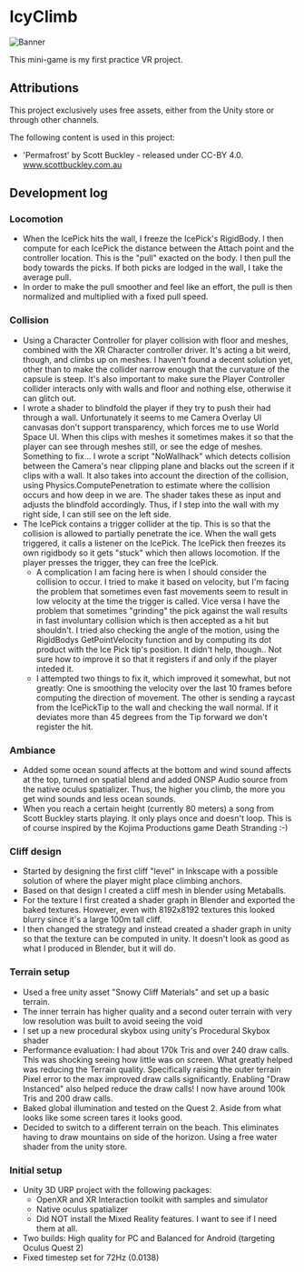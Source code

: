 # IcyClimb

![Banner](Assets/Logos/heroBanner.png)

This mini-game is my first practice VR project.

## Attributions

This project exclusively uses free assets, either from the Unity store or through other channels.

The following content is used in this project:

* 'Permafrost' by Scott Buckley - released under CC-BY 4.0. www.scottbuckley.com.au

## Development log

### Locomotion

* When the IcePick hits the wall, I freeze the IcePick's RigidBody. I then compute for each IcePick the distance between the Attach point and the controller location. This is the "pull" exacted on the body. I then pull the body towards the picks. If both picks are lodged in the wall, I take the average pull.
* In order to make the pull smoother and feel like an effort, the pull is then normalized and multiplied with a fixed pull speed.

### Collision
* Using a Character Controller for player collision with floor and meshes, combined with the XR Character controller driver.
It's acting a bit weird, though, and climbs up on meshes. I haven't found a decent solution yet, other than to make the collider narrow enough that the curvature of the capsule is steep.
It's also important to make sure the Player Controller collider interacts only with walls and floor and nothing else, otherwise it can glitch out.
* I wrote a shader to blindfold the player if they try to push their had through a wall. Unfortunately it seems to me Camera Overlay UI canvasas don't support transparency, which forces me to use World Space UI. 
When this clips with meshes it sometimes makes it so that the player can see through meshes still, or see the edge of meshes. Something to fix...
I wrote a script "NoWallhack" which detects collision between the Camera's near clipping plane and blacks out the screen if it clips with a wall. 
It also takes into account the direction of the collision, using Physics.ComputePenetration to estimate where the collision occurs and how deep in we are.
The shader takes these as input and adjusts the blindfold accordingly. Thus, if I step into the wall with my right side, I can still see on the left side.
* The IcePick contains a trigger collider at the tip. This is so that the collision is allowed to partially penetrate the ice. When the wall gets triggered, it calls a listener on the IcePick.
The IcePick then freezes its own rigidbody so it gets "stuck" which then allows locomotion. If the player presses the trigger, they can free the IcePick.
  * A complication I am facing here is when I should consider the collision to occur. I tried to make it based on velocity, but I'm facing the problem that sometimes even fast movements seem to result in low velocity at the time the trigger is called. 
    Vice versa I have the problem that sometimes "grinding" the pick against the wall results in fast involuntary collision which is then accepted as a hit but shouldn't. 
	I tried also checking the angle of the motion, using the RigidBodys GetPointVelocity function and by computing its dot product with the Ice Pick tip's position. It didn't help, though.. Not sure how to improve it so that it registers if and only if the player inteded it.
  * I attempted two things to fix it, which improved it somewhat, but not greatly: 
    One is smoothing the velocity over the last 10 frames before computing the direction of movement. 
	The other is sending a raycast from the IcePickTip to the wall and checking the wall normal. If it deviates more than 45 degrees from the Tip forward we don't register the hit. 

### Ambiance
* Added some ocean sound affects at the bottom and wind sound affects at the top, turned on spatial blend and added ONSP Audio source from the native oculus spatializer. 
Thus, the higher you climb, the more you get wind sounds and less ocean sounds.
* When you reach a certain height (currently 80 meters) a song from Scott Buckley starts playing. It only plays once and doesn't loop. This is of course inspired by the Kojima Productions game Death Stranding :-)

### Cliff design

* Started by designing the first cliff "level" in Inkscape with a possible solution of where the player might place climbing anchors.
* Based on that design I created a cliff mesh in blender using Metaballs. 
* For the texture I first created a shader graph in Blender and exported the baked textures. However, even with 8192x8192 textures this looked blurry since it's a large 100m tall cliff.
* I then changed the strategy and instead created a shader graph in unity so that the texture can be computed in unity. It doesn't look as good as what I produced in Blender, but it will do.

### Terrain setup

* Used a free unity asset "Snowy Cliff Materials" and set up a basic terrain.
* The inner terrain has higher quality and a second outer terrain with very low resolution was built to avoid seeing the void
* I set up a new procedural skybox using unity's Procedural Skybox shader
* Performance evaluation: I had about 170k Tris and over 240 draw calls. This was shocking seeing how little was on screen. 
What greatly helped was reducing the Terrain quality. Specifically raising the outer terrain Pixel error to the max improved draw calls significantly.
Enabling "Draw Instanced" also helped reduce the draw calls! I now have around 100k Tris and 200 draw calls. 
* Baked global illumination and tested on the Quest 2. Aside from what looks like some screen tares it looks good.
* Decided to switch to a different terrain on the beach. This eliminates having to draw mountains on side of the horizon. Using a free water shader from the unity store.

### Initial setup
* Unity 3D URP project with the following packages:
  * OpenXR and XR Interaction toolkit with samples and simulator
  * Native oculus spatializer
  * Did NOT install the Mixed Reality features. I want to see if I need them at all.
* Two builds: High quality for PC and Balanced for Android (targeting Oculus Quest 2)
* Fixed timestep set for 72Hz (0.0138)
